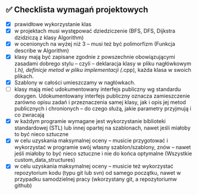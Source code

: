 ## ✅ Checklista wymagań projektowych

- [x] prawidłowe wykorzystanie klas
- [x] w projektach musi występować dziedziczenie (BFS, DFS, Dijkstra dzidziczą z klasy Algorithm)
- [x] w ocenionych na wyżej niż 3 – musi też być polimorfizm (Funkcja describe w Algorithm)
- [x] klasy mają być zapisane zgodnie z powszechnie obowiązującymi zasadami dobrego stylu – czyli – deklaracja klasy w pliku nagłówkowym (*.h), definicje metod w pliku implementacji (*.cpp), każda klasa w swoich plikach. 
- [x] Szablony w całości umieszczamy w nagłówkach.
- [ ] klasy mają mieć udokumentowany interfejs publiczny wg standardu doxygen. Udokumentowany interfejs publiczny oznacza zamieszczenie zarówno opisu zadań i przeznaczenia samej klasy, jak i opis jej metod publicznych i chronionych – do czego służą, jakie parametry przyjmują i co zwracają
- [x] w każdym programie wymagane jest wykorzystanie biblioteki standardowej (STL) lub innej opartej na szablonach, nawet jeśli miałoby to być nieco sztuczne
- [x] w celu uzyskania maksymalnej oceny – musicie przygotować i wykorzystać w programie swój własny szablon/szablony, znów – nawet jeśli miałoby to być nieco sztuczne i nie do końca optymalne (Wszystkie custom_data_structures)
- [x] w celu uzyskania maksymalnej oceny – musicie też wykorzystać repozytorium kodu (typu git lub svn) od samego początku, nawet w przypadku samodzielnej pracy (wkorzystany git, a repozytoriumw github)
